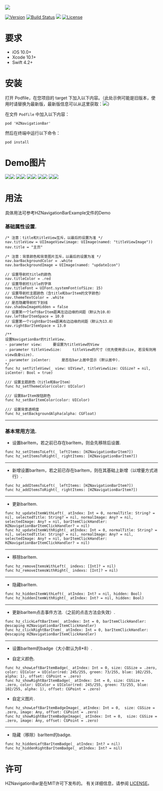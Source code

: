 ![](https://raw.githubusercontent.com/Boxzhi/HZNavigationBar/master/Images/logo.png)


[![Version](https://img.shields.io/badge/pod-1.2.0-blue.svg)](https://github.com/CoderZZHe/HZNavigationBar) [![Build Status](https://img.shields.io/badge/build-passing-green.svg)]() ![](https://img.shields.io/badge/platform-iOS%2010.0%2B-yellowgreen.svg) [![License](https://img.shields.io/badge/license-MIT-brightgreen.svg)](https://github.com/CoderZZHe/HZNavigationBar/blob/master/LICENSE)



# 要求
- iOS 10.0+
- Xcode 10.1+
- Swift 4.2+


# 安装
打开 Podfile，在您项目的 target 下加入以下内容。（此处示例可能是旧版本，使用时请替换为最新版，最新版信息可以从这里获取：<a href="https://github.com/CoderZZHe/HZNavigationBar/blob/master/HZNavigationBar.podspec"><img src="https://img.shields.io/badge/pod-GetLatestVersion-blue.svg?style=flat"></a>）

在文件 `Podfile` 中加入以下内容：

```
pod 'HZNavigationBar'
```

然后在终端中运行以下命令：

```
pod install
```


# Demo图片

![](https://raw.githubusercontent.com/Boxzhi/HZNavigationBar/master/Images/demo_1.png)![](https://raw.githubusercontent.com/Boxzhi/HZNavigationBar/master/Images/demo_2.png)
![](https://raw.githubusercontent.com/Boxzhi/HZNavigationBar/master/Images/demo_3.png)![](https://raw.githubusercontent.com/Boxzhi/HZNavigationBar/master/Images/demo_4.png)
![](https://raw.githubusercontent.com/Boxzhi/HZNavigationBar/master/Images/demo_5.png)![](https://raw.githubusercontent.com/Boxzhi/HZNavigationBar/master/Images/demo_6.png)
![](https://raw.githubusercontent.com/Boxzhi/HZNavigationBar/master/Images/demo_7.png)![](https://raw.githubusercontent.com/Boxzhi/HZNavigationBar/master/Images/demo_8.png)
![](https://raw.githubusercontent.com/Boxzhi/HZNavigationBar/master/Images/demo_9.png)![](https://raw.githubusercontent.com/Boxzhi/HZNavigationBar/master/Images/demo_10.jpeg)


# 用法
具体用法可参考HZNavigationBarExample文件的Demo


### 基础属性设置.
```
/* 注意：title和titleView互斥，以最后的设置为准 */
nav.titleView = UIImageView(image: UIImage(named: "titleViewImage"))
nav.title = "主页"

/* 注意：背景颜色和背景图片互斥，以最后的设置为准 */
nav.barBackgroundColor = .white
nav.barBackgroundImage = UIImage(named: "updateIcon")

// 设置导航栏title的颜色
nav.titleColor = .red
// 设置导航栏title的字体
nav.titleFont = UIFont.systemFont(ofSize: 15)
// 设置导航栏主题颜色（含title和barItem的文字颜色）
nav.themeTextColor = .white
// 是否隐藏导航栏下划线
nav.shadowImageHidden = false
// 设置第一个leftBarItem距离左边边缘的间距（默认为10.0）
nav.leftBarItemSpace = 10.0
// 设置第一个rightBarItem距离右边边缘的间距（默认为13.0）
nav.rightBarItemSpace = 13.0

/**
设置NavigationBar的titleView.
- parameter view:     要设置为titleView的View
- parameter titleViewSize:     titleView的尺寸 (优先使用该size, 若没有则用view自身size).
- parameter isCenter:     是否在bar上居中显示 (默认居中).
*/
func hz_setTitleView(_ view: UIView?, titleViewSize: CGSize? = nil, isCenter: Bool = true)

/// 设置主题颜色（title和BarItem）
func hz_setThemeColor(color: UIColor)

/// 设置BarItem按钮颜色
func hz_setBarItemColor(color: UIColor)

/// 设置背景透明度
func hz_setBackgroundAlpha(alpha: CGFloat)
```
------------------------------------------------------------

### 基本常用方法.

- 设置barItem，若之前已存在barItem，则会先移除后设置.
```
func hz_setItemsToLeft(_ leftItems: [HZNavigationBarItem?])
func hz_setItemsToRight(_ rightItems: [HZNavigationBarItem?])
```
------------------------------------------------------------
- 新增设置barItem，若之前已存在barItem，则在其基础上新增（以增量方式进行）.
```
func hz_addItemsToLeft(_ leftItems: [HZNavigationBarItem?])
func hz_addItemsToRight(_ rightItems: [HZNavigationBarItem?])
```
------------------------------------------------------------
- 更新barItem.
```
func hz_updateItemWithLeft(_ atIndex: Int = 0, normalTitle: String? = nil, selectedTitle: String? = nil, normalImage: Any? = nil, selectedImage: Any? = nil, barItemClickHandler: HZNavigationBarItemClickHandler? = nil)
func hz_updateItemWithRight(_ atIndex: Int = 0, normalTitle: String? = nil, selectedTitle: String? = nil, normalImage: Any? = nil, selectedImage: Any? = nil, barItemClickHandler: HZNavigationBarItemClickHandler? = nil)
```
------------------------------------------------------------
- 移除barItem.
```
func hz_removeItemsWithLeft(_ indexs: [Int]? = nil)
func hz_removeItemsWithRight(_ indexs: [Int]? = nil)
```
------------------------------------------------------------
- 隐藏barItem.
```
func hz_hiddenItemWithLeft(_ atIndex: Int? = nil, hidden: Bool)
func hz_hiddenItemWithRight(_ atIndex: Int? = nil, hidden: Bool)
```
------------------------------------------------------------
- 更新barItem点击事件方法.（之前的点击方法会失效）.
```
func hz_clickLeftBarItem(_ atIndex: Int = 0, barItemClickHandler: @escaping HZNavigationBarItemClickHandler)
func hz_clickRightBarItem(_ atIndex: Int = 0, barItemClickHandler: @escaping HZNavigationBarItemClickHandler)
```
------------------------------------------------------------
- 设置barItem的badge（大小默认为8*8）.

- 自定义颜色.
```
func hz_showLeftBarItemBadge(_ atIndex: Int = 0, size: CGSize = .zero, color: UIColor = UIColor(red: 245/255, green: 73/255, blue: 102/255, alpha: 1), offset: CGPoint = .zero)
func hz_showRightBarItemBadge(_ atIndex: Int = 0, size: CGSize = .zero, color: UIColor = UIColor(red: 245/255, green: 73/255, blue: 102/255, alpha: 1), offset: CGPoint = .zero)
```

- 自定义图片.
```
func hz_showLeftBarItemBadgeImage(_ atIndex: Int = 0,  size: CGSize = .zero, image: Any, offset: CGPoint = .zero)
func hz_showRightBarItemBadgeImage(_ atIndex: Int = 0,  size: CGSize = .zero, image: Any, offset: CGPoint = .zero)
```
------------------------------------------------------------
- 隐藏（移除）barItem的badge.
```
func hz_hiddenLeftBarItemBadge(_ atIndex: Int? = nil)
func hz_hiddenRightBarItemBadge(_ atIndex: Int? = nil)
```

# 许可
HZNavigationBar是在MIT许可下发布的。 有关详细信息，请参阅 [LICENSE](https://opensource.org/licenses/mit-license.php)。
